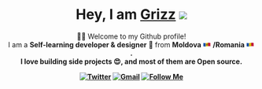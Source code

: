 <div align="center">
    <h1>Hey, I am <a href="https://github.com/MrGrizz11">Grizz</a> <img
            src="https://media.giphy.com/media/hvRJCLFzcasrR4ia7z/giphy.gif" width="32"></h1>
    <p>🙏🏻 Welcome to my Github profile!<br />
        I am a <b>Self-learning developer & designer</b> 🚀 from <b>Moldova <b><img 
            src="moldova flag.png" width="17">
            <b>/Romania</b>
        <img src="romania flag.png" width="17">.<br />
        I love building side projects 😍, and most of them are <b>Open source</b>. </p>
    <div>
        <a href="https://twitter.com/Grizz61611592" target="_blank"><img alt="Twitter"
                src="https://img.shields.io/badge/twitter-%231DA1F2.svg?&style=for-the-badge&logo=twitter&logoColor=white" /></a>
        <a href="mailto:grizzwashere@gmail.com" target="_blank"><img alt="Gmail"
                src="https://img.shields.io/badge/-Gmail-D14836?style=for-the-badge&logo=Gmail&logoColor=white" /></a>
        <a href="https://github.com/MrGrizz11"><img alt="Follow Me"
                src="https://img.shields.io/github/followers/MrGrizz11?label=Follow%20Me&style=for-the-badge"></a>
    </div>
</div>
